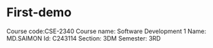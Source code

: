 # First-demo
Course code:CSE-2340  Course name: Software Development 1  Name: MD.SAIMON  Id: C243114 Section: 3DM  Semester: 3RD
